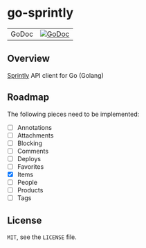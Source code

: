 # go-sprintly #

|||
| ---------- |:----------:|
| GoDoc | [![GoDoc](https://godoc.org/github.com/salsita/go-sprintly/sprintly?status.png)](http://godoc.org/github.com/salsita/go-sprintly/sprintly) |

## Overview ##

[Sprintly](https://sprint.ly) API client for Go (Golang)

## Roadmap ##

The following pieces need to be implemented:

- [ ] Annotations
- [ ] Attachments
- [ ] Blocking
- [ ] Comments
- [ ] Deploys
- [ ] Favorites
- [X] Items
- [ ] People
- [ ] Products
- [ ] Tags

## License ##

`MIT`, see the `LICENSE` file.
